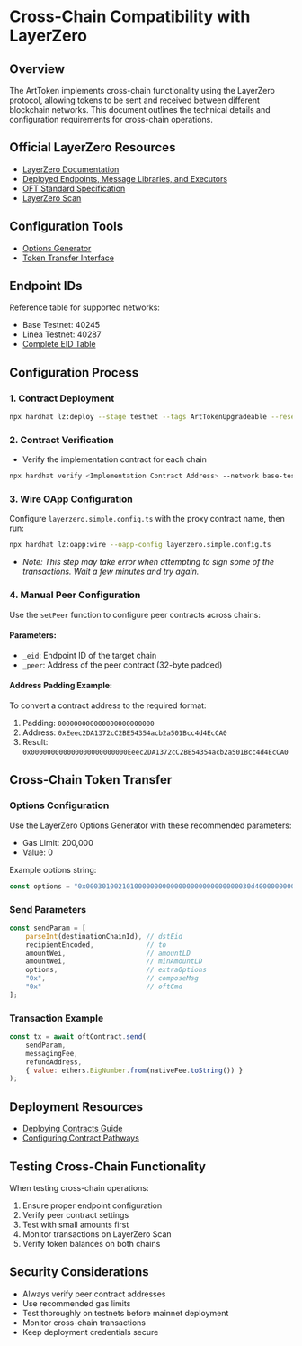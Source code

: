 # Cross-Chain Compatibility with LayerZero

## Overview
The ArtToken implements cross-chain functionality using the LayerZero protocol, allowing tokens to be sent and received between different blockchain networks. This document outlines the technical details and configuration requirements for cross-chain operations.

## Official LayerZero Resources
- [LayerZero Documentation](https://docs.layerzero.network/v2)
- [Deployed Endpoints, Message Libraries, and Executors](https://docs.layerzero.network/v2/developers/evm/technical-reference/deployed-contracts)
- [OFT Standard Specification](https://docs.layerzero.network/v2/developers/evm/oft/quickstart)
- [LayerZero Scan](https://layerzeroscan.com/)

## Configuration Tools
- [Options Generator](https://remix.ethereum.org/#url=https://docs.layerzero.network/LayerZero/contracts/OptionsGenerator.sol&lang=en&optimize=false&runs=200&evmVersion=null&version=soljson-v0.8.24+commit.e11b9ed9.js)
- [Token Transfer Interface](https://layer-zero-token-transfer.vercel.app/)

## Endpoint IDs
Reference table for supported networks:
- Base Testnet: 40245
- Linea Testnet: 40287
- [Complete EID Table](https://docs.layerzero.network/v2/deployments/deployed-contracts)

## Configuration Process

### 1. Contract Deployment
```bash
npx hardhat lz:deploy --stage testnet --tags ArtTokenUpgradeable --reset
```

### 2. Contract Verification
- Verify the implementation contract for each chain
```bash
npx hardhat verify <Implementation Contract Address> --network base-testnet <EndpointV2 address>
```

### 3. Wire OApp Configuration
Configure `layerzero.simple.config.ts` with the proxy contract name, then run:
```bash
npx hardhat lz:oapp:wire --oapp-config layerzero.simple.config.ts
```
- *Note: This step may take error when attempting to sign some of the transactions. Wait a few minutes and try again.*

### 4. Manual Peer Configuration
Use the `setPeer` function to configure peer contracts across chains:

#### Parameters:
- `_eid`: Endpoint ID of the target chain
- `_peer`: Address of the peer contract (32-byte padded)

#### Address Padding Example:
To convert a contract address to the required format:
1. Padding: `000000000000000000000000`
2. Address: `0xEeec2DA1372cC2BE54354acb2a501Bcc4d4EcCA0`
3. Result: `0x000000000000000000000000Eeec2DA1372cC2BE54354acb2a501Bcc4d4EcCA0`

## Cross-Chain Token Transfer

### Options Configuration
Use the LayerZero Options Generator with these recommended parameters:
- Gas Limit: 200,000
- Value: 0

Example options string:
```javascript
const options = "0x00030100210100000000000000000000000000030d400000000000000000000000000000000a";
```

### Send Parameters
```javascript
const sendParam = [
    parseInt(destinationChainId), // dstEid
    recipientEncoded,             // to
    amountWei,                    // amountLD
    amountWei,                    // minAmountLD
    options,                      // extraOptions
    "0x",                         // composeMsg
    "0x"                          // oftCmd
];
```

### Transaction Example
```javascript
const tx = await oftContract.send(
    sendParam,
    messagingFee,
    refundAddress,
    { value: ethers.BigNumber.from(nativeFee.toString()) }
);
```

## Deployment Resources
- [Deploying Contracts Guide](https://docs.layerzero.network/v2/developers/evm/create-lz-oapp/deploying)
- [Configuring Contract Pathways](https://docs.layerzero.network/v2/developers/evm/create-lz-oapp/configuring-pathways)

## Testing Cross-Chain Functionality
When testing cross-chain operations:
1. Ensure proper endpoint configuration
2. Verify peer contract settings
3. Test with small amounts first
4. Monitor transactions on LayerZero Scan
5. Verify token balances on both chains

## Security Considerations
- Always verify peer contract addresses
- Use recommended gas limits
- Test thoroughly on testnets before mainnet deployment
- Monitor cross-chain transactions
- Keep deployment credentials secure
